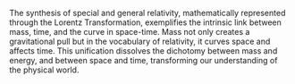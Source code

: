 
The synthesis of special and general relativity, mathematically represented through the Lorentz Transformation, exemplifies the intrinsic link between mass, time, and the curve in space-time. Mass not only creates a gravitational pull but in the vocabulary of relativity, it curves space and affects time. This unification dissolves the dichotomy between mass and energy, and between space and time, transforming our understanding of the physical world.

